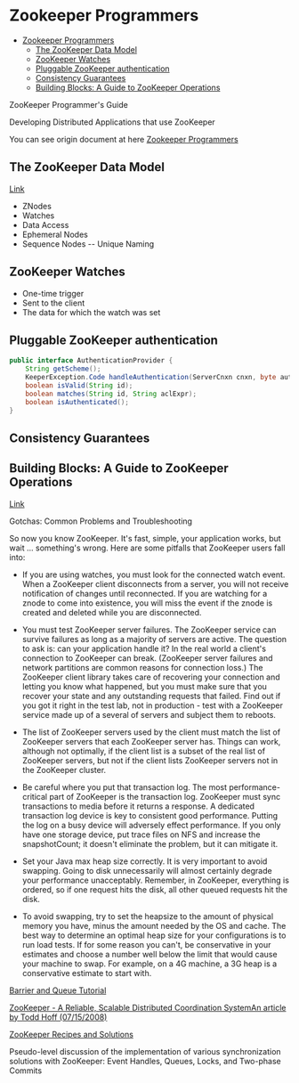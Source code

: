 # Zookeeper Programmers

- [Zookeeper Programmers](#zookeeper-programmers)
  - [The ZooKeeper Data Model](#the-zookeeper-data-model)
  - [ZooKeeper Watches](#zookeeper-watches)
  - [Pluggable ZooKeeper authentication](#pluggable-zookeeper-authentication)
  - [Consistency Guarantees](#consistency-guarantees)
  - [Building Blocks: A Guide to ZooKeeper Operations](#building-blocks-a-guide-to-zookeeper-operations)

ZooKeeper Programmer's Guide

Developing Distributed Applications that use ZooKeeper

You can see origin document at here [Zookeeper Programmers](https://zookeeper.apache.org/doc/r3.5.3-beta/zookeeperProgrammers.html)

## The ZooKeeper Data Model

[Link](https://zookeeper.apache.org/doc/r3.5.3-beta/zookeeperProgrammers.html#ch_zkDataModel)

- ZNodes
- Watches
- Data Access
- Ephemeral Nodes
- Sequence Nodes -- Unique Naming

## ZooKeeper Watches

- One-time trigger
- Sent to the client
- The data for which the watch was set

## Pluggable ZooKeeper authentication

```java
public interface AuthenticationProvider {
    String getScheme();
    KeeperException.Code handleAuthentication(ServerCnxn cnxn, byte authData[]);
    boolean isValid(String id);
    boolean matches(String id, String aclExpr);
    boolean isAuthenticated();
}
```

## Consistency Guarantees

## Building Blocks: A Guide to ZooKeeper Operations

[Link](https://zookeeper.apache.org/doc/r3.5.3-beta/zookeeperProgrammers.html#sc_connectingToZk)

Gotchas: Common Problems and Troubleshooting

So now you know ZooKeeper. It's fast, simple, your application works, but wait ... something's wrong. Here are some pitfalls that ZooKeeper users fall into:

- If you are using watches, you must look for the connected watch event. When a ZooKeeper client disconnects from a server, you will not receive notification of changes until reconnected. If you are watching for a znode to come into existence, you will miss the event if the znode is created and deleted while you are disconnected.

- You must test ZooKeeper server failures. The ZooKeeper service can survive failures as long as a majority of servers are active. The question to ask is: can your application handle it? In the real world a client's connection to ZooKeeper can break. (ZooKeeper server failures and network partitions are common reasons for connection loss.) The ZooKeeper client library takes care of recovering your connection and letting you know what happened, but you must make sure that you recover your state and any outstanding requests that failed. Find out if you got it right in the test lab, not in production - test with a ZooKeeper service made up of a several of servers and subject them to reboots.

- The list of ZooKeeper servers used by the client must match the list of ZooKeeper servers that each ZooKeeper server has. Things can work, although not optimally, if the client list is a subset of the real list of ZooKeeper servers, but not if the client lists ZooKeeper servers not in the ZooKeeper cluster.

- Be careful where you put that transaction log. The most performance-critical part of ZooKeeper is the transaction log. ZooKeeper must sync transactions to media before it returns a response. A dedicated transaction log device is key to consistent good performance. Putting the log on a busy device will adversely effect performance. If you only have one storage device, put trace files on NFS and increase the snapshotCount; it doesn't eliminate the problem, but it can mitigate it.

- Set your Java max heap size correctly. It is very important to avoid swapping. Going to disk unnecessarily will almost certainly degrade your performance unacceptably. Remember, in ZooKeeper, everything is ordered, so if one request hits the disk, all other queued requests hit the disk.

- To avoid swapping, try to set the heapsize to the amount of physical memory you have, minus the amount needed by the OS and cache. The best way to determine an optimal heap size for your configurations is to run load tests. If for some reason you can't, be conservative in your estimates and choose a number well below the limit that would cause your machine to swap. For example, on a 4G machine, a 3G heap is a conservative estimate to start with.

[Barrier and Queue Tutorial](https://cwiki.apache.org/confluence/display/ZOOKEEPER/Tutorial)

[ZooKeeper - A Reliable, Scalable Distributed Coordination SystemAn article by Todd Hoff (07/15/2008)](https://cwiki.apache.org/confluence/display/ZOOKEEPER/ZooKeeperArticles)

[ZooKeeper Recipes and Solutions](https://zookeeper.apache.org/doc/r3.5.3-beta/recipes.html)

Pseudo-level discussion of the implementation of various synchronization solutions with ZooKeeper: Event Handles, Queues, Locks, and Two-phase Commits
